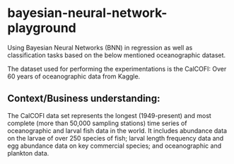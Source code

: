 # bayesian-neural-network-playground
Using Bayesian Neural Networks (BNN) in regression as well as classification tasks based on the below mentioned oceanographic dataset.

The dataset used for performing the experimentations is the CalCOFI: Over 60 years of oceanographic data from Kaggle.

## Context/Business understanding: 
The CalCOFI data set represents the longest (1949-present) and most complete (more than 50,000 sampling stations) time series of oceanographic and larval fish data in the world.
It includes abundance data on the larvae of over 250 species of fish; larval length frequency data and egg abundance data on key commercial species; and oceanographic and plankton data.
